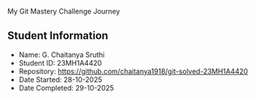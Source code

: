 My Git Mastery Challenge Journey

## Student Information
- Name: G. Chaitanya Sruthi
- Student ID: 23MH1A4420
- Repository: https://github.com/chaitanya1918/git-solved-23MH1A4420
- Date Started: 28-10-2025
- Date Completed: 29-10-2025